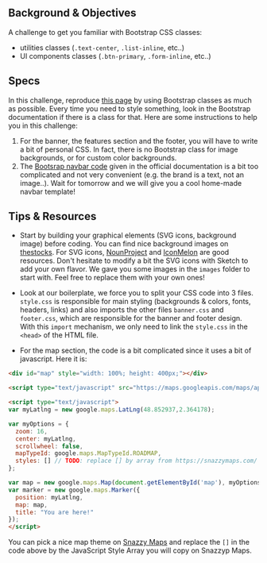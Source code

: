 ## Background & Objectives

A challenge to get you familiar with Bootstrap CSS classes:

- utilities classes (`.text-center`, `.list-inline`, etc..)
- UI components classes (`.btn-primary`, `.form-inline`, etc..)

## Specs

In this challenge, reproduce [this page](http://lewagon.github.io/bootstrap-challenges/03-bootstrap-mockup-v1/) by using Bootstrap classes as much as possible. Every time you need to style something, look in the Bootstrap documentation if there is a class for that. Here are some instructions to help you in this challenge:

1. For the banner, the features section and the footer, you will have to write a bit of personal CSS. In fact, there is no Bootstrap class for image backgrounds, or for custom color backgrounds.
1. The [Bootsrap navbar code](http://getbootstrap.com/components/#navbar-default) given in the official documentation is a bit too complicated and not very convenient (e.g. the brand is a text, not an image..). Wait for tomorrow and we will give you a cool home-made navbar template!

## Tips & Resources

- Start by building your graphical elements (SVG icons, background image) before coding. You can find nice background images on [thestocks](http://thestocks.im/). For SVG icons, [NounProject](http://thenounproject.com/) and [IconMelon](http://iconmelon.com/) are good resources. Don't hesitate to modify a bit the SVG icons with Sketch to add your own flavor. We gave you some images in the `images` folder to start with. Feel free to replace them with your own ones!

- Look at our boilerplate, we force you to split your CSS code into 3 files. `style.css` is responsible for main styling (backgrounds & colors, fonts, headers, links) and also imports the other files `banner.css` and `footer.css`, which are responsible for the banner and footer design. With this `import` mechanism, we only need to link the `style.css` in the `<head>` of the HTML file.

- For the map section, the code is a bit complicated since it uses a bit of javascript. Here it is:

```html
<div id="map" style="width: 100%; height: 400px;"></div>

<script type="text/javascript" src="https://maps.googleapis.com/maps/api/js"></script>

<script type="text/javascript">
var myLatlng = new google.maps.LatLng(48.852937,2.364178);

var myOptions = {
  zoom: 16,
  center: myLatlng,
  scrollwheel: false,
  mapTypeId: google.maps.MapTypeId.ROADMAP,
  styles: [] // TODO: replace [] by array from https://snazzymaps.com/
};

var map = new google.maps.Map(document.getElementById('map'), myOptions);
var marker = new google.maps.Marker({
  position: myLatlng,
  map: map,
  title: "You are here!"
});
</script>
```

You can pick a nice map theme on [Snazzy Maps](https://snazzymaps.com/) and replace the `[]` in the code above by the JavaScript Style Array you will copy on Snazzyp Maps.